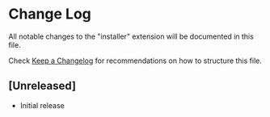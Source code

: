 # Change Log

All notable changes to the "installer" extension will be documented in this file.

Check [Keep a Changelog](http://keepachangelog.com/) for recommendations on how to structure this file.

## [Unreleased]

- Initial release